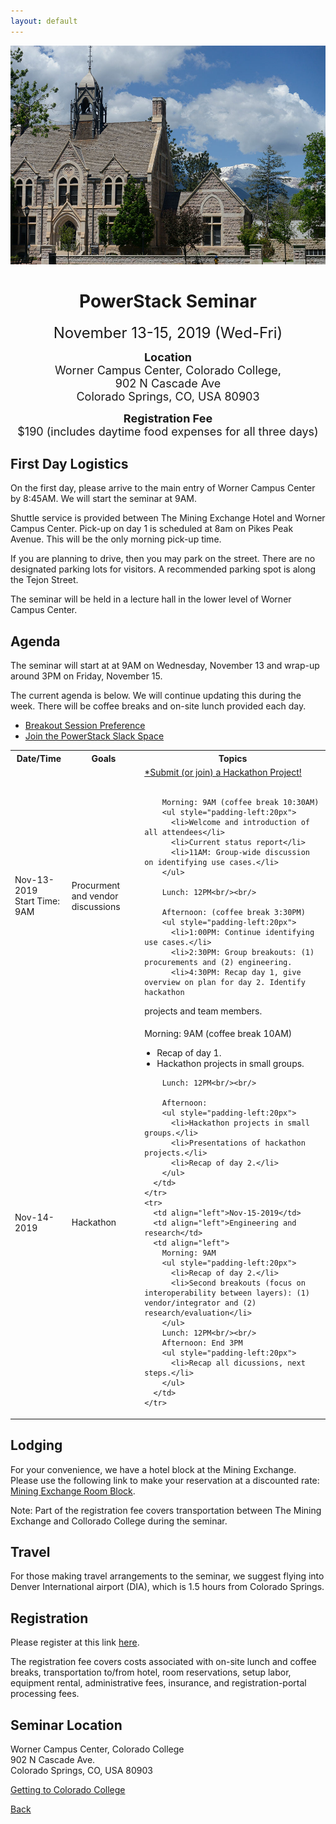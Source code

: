 ```yaml
---
layout: default
---
```

<p align="center">
    <img src="images/colorado_college.jpg" height="350px">
</p>

<h1 align="center">PowerStack Seminar</h1>

<p align="center"><font size="+2">November 13-15, 2019 (Wed-Fri)</font></p>
<p align="center"><font size="+1"><b>Location</b><br/>Worner Campus Center, Colorado College,<br/>902 N Cascade Ave<br/>Colorado Springs, CO, USA 80903</font></p>
<p align="center"><font size="+1"><b>Registration Fee</b><br/>$190 (includes daytime food expenses for all three days)</font></p>

## First Day Logistics
On the first day, please arrive to the main entry of Worner Campus Center by 8:45AM. We will start the seminar at 9AM.

Shuttle service is provided between The Mining Exchange Hotel and Worner Campus Center. Pick-up on day 1 is scheduled at 8am on Pikes Peak Avenue. This will be the only morning pick-up time.

If you are planning to drive, then you may park on the street. There are no
designated parking lots for visitors. A recommended parking spot is along the
Tejon Street.

The seminar will be held in a lecture hall in the lower level of Worner Campus Center.

## Agenda
The seminar will start at at 9AM on Wednesday, November 13 and wrap-up around
3PM on Friday, November 15.

The current agenda is below. We will continue updating this during the week.
There will be coffee breaks and on-site lunch provided each day.

* <a href="https://docs.google.com/forms/d/e/1FAIpQLSd0HJrPFbrMMwEpJdIfx4LpHAEpsCy29fLb9L1zgLkio9riYA/viewform">Breakout Session Preference</a>
* <a href="https://powerstack.slack.com/signup">Join the PowerStack Slack Space</a>

<table>
  <tbody>
    <tr>
      <th>Date/Time</th>
      <th>Goals</th>
      <th>Topics</th>
    </tr>
    <tr>
      <td align="left">Nov-13-2019<br>Start Time: 9AM</td>
      <td align="left">Procurment and vendor discussions</td>
      <td align="left">
        <a href="https://docs.google.com/spreadsheets/d/1WGK1nAUDhYHLszKJnJPB9pi3MhvcNoBKsjx9I51RYAI/edit#gid=0">*Submit
(or join) a Hackathon Project!</a><br/><br/>

        Morning: 9AM (coffee break 10:30AM)
        <ul style="padding-left:20px">
          <li>Welcome and introduction of all attendees</li>
          <li>Current status report</li>
          <li>11AM: Group-wide discussion on identifying use cases.</li>
        </ul>

        Lunch: 12PM<br/><br/>

        Afternoon: (coffee break 3:30PM)
        <ul style="padding-left:20px">
          <li>1:00PM: Continue identifying use cases.</li>
          <li>2:30PM: Group breakouts: (1) procurements and (2) engineering.
          <li>4:30PM: Recap day 1, give overview on plan for day 2. Identify hackathon
projects and team members.</li>
        </ul>
      </td>
    </tr>
    <tr>
      <td align="left">Nov-14-2019</td>
      <td align="left">Hackathon</td>
      <td align="left">
        Morning: 9AM (coffee break 10AM)
        <ul style="padding-left:20px">
          <li>Recap of day 1.</li>
          <li>Hackathon projects in small groups.</li>
        </ul>

        Lunch: 12PM<br/><br/>

        Afternoon:
        <ul style="padding-left:20px">
          <li>Hackathon projects in small groups.</li>
          <li>Presentations of hackathon projects.</li>
          <li>Recap of day 2.</li>
        </ul>
      </td>
    </tr>
    <tr>
      <td align="left">Nov-15-2019</td>
      <td align="left">Engineering and research</td>
      <td align="left">
        Morning: 9AM
        <ul style="padding-left:20px">
          <li>Recap of day 2.</li>
          <li>Second breakouts (focus on interoperability between layers): (1) vendor/integrator and (2) research/evaluation</li>
        </ul>
        Lunch: 12PM<br/><br/>
        Afternoon: End 3PM
        <ul style="padding-left:20px">
          <li>Recap all dicussions, next steps.</li>
        </ul>
      </td>
    </tr>
  </tbody>
</table>

## Lodging
For your convenience, we have a hotel block at the Mining Exchange. Please use
the following link to make your reservation at a discounted rate: <a
href="https://www.wyndhamhotels.com/wyndham-grand/colorado-springs-colorado/the-mining-exchange-a-wyndham-grand-hotel/rooms-rates?brand_id=GR&checkInDate=11/12/2019&checkOutDate=11/15/2019&useWRPoints=false&children=0&groupCode=11136796CO&adults=1&rooms=1&radius=25&latitude=38.8338816&longitude=-104.8213634&sessionId=1568128670">Mining
Exchange Room Block</a>.

Note: Part of the registration fee covers transportation between The Mining
Exchange and Collorado College during the seminar.

## Travel
For those making travel arrangements to the seminar, we suggest flying into
Denver International airport (DIA), which is 1.5 hours from Colorado Springs.

## Registration
Please register at this link <a
href="https://coloradocollege.ungerboeck.com/prod/emc00/register.aspx?OrgCode=10&EvtID=37989&AppCode=REG&CC=119091703651">here</a>.

The registration fee covers costs associated with on-site lunch and coffee
breaks, transportation to/from hotel, room reservations, setup labor, equipment
rental, administrative fees, insurance, and registration-portal processing
fees.

## Seminar Location
Worner Campus Center, Colorado College<br/>
902 N Cascade Ave.<br/>
Colorado Springs, CO, USA 80903

<a href="https://www.coloradocollege.edu/basics/campus/directions/">Getting to
Colorado College</a>

[Back](./)
